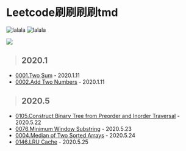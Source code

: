 # Leetcode刷刷刷刷tmd

![lalala](https://img.shields.io/badge/diobrando-leeeeeetcode%EF%BC%81-blue) ![lalala](https://img.shields.io/badge/giao-%E7%89%9B%E4%BB%94%E5%BE%88%E5%BF%99%EF%BC%81%F0%9F%A4%A0-red)

![](http://markdown.diobrando0825.cn/2020-05-22-161942.jpg)

> ## **2020.1**

- [0001.Two Sum](https://github.com/Diobrandokill/leetcode-notes/blob/master/problems/hash/0001.Two%20Sum.md) - 2020.1.11
- [0002.Add Two Numbers](https://github.com/Diobrandokill/leetcode-notes/blob/master/problems/linkedlist/0002.Add%20Two%20Numbers.md) - 2020.1.11

> ## **2020.5**
- [0105.Construct Binary Tree from Preorder and Inorder Traversal](https://github.com/Diobrandokill/leetcode-notes/blob/master/problems/tree/0105.Construct%20Binary%20Tree%20from%20Preorder%20and%20Inorder%20Traversal.md) - 2020.5.22
- [0076.Minimum Window Substring](https://github.com/Diobrandokill/leetcode-notes/blob/master/sliding%20window/0076.Minimum%20Window%20Substring.md) - 2020.5.23
- [0004.Median of Two Sorted Arrays](https://github.com/Diobrandokill/leetcode-notes/blob/master/binary%20search/0004.Median%20of%20Two%20Sorted%20Arrays.md) - 2020.5.24
- [0146.LRU Cache](https://github.com/Diobrandokill/leetcode-notes/blob/master/linked%20list/0146.LRU%20Cache.md) - 2020.5.25



